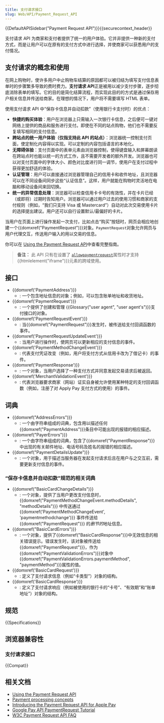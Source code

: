 ```yaml
---
title: 支付请求接口
slug: Web/API/Payment_Request_API
---
```


{{DefaultAPISidebar("Payment Request API")}}{{securecontext_header}}

支付请求 API 为商家和支付者提供了统一的用户体验。它并非提供一种新的支付方式，而是让用户可以在原有的支付方式中进行选择，并使商家可以获悉用户的支付情况。

## 支付请求的概念和使用

在网上购物时，使许多用户中止购物车结算的原因都可以被归结为填写支付信息表单时的步骤繁多导致的费时费力。**支付请求 API**正是被用以减少支付步骤，逐步彻底消除表单的填写。它的目的是简化结算流程，而实现此目的的方式是通过保存用户相关信息并传送给商家。在理想的情况下，用户将不需要填写 HTML 表单。

使用支付请求 API 中“保存卡信息并自动扣款”（使用银行卡支付时）的优点：

- **快捷的购买体验**：用户在浏览器上只需输入一次银行卡信息，之后便可一键对网络上提供的商品和服务进行支付。即使在不同的站点购物，他们也不需要反复填写相同的支付信息。
- **跨站点的统一用户体验（仅指支持此 API 的站点）**：浏览器统一控制支付页面，使定制化内容得以实现。可以定制的内容包括语言的本地化。
- **无障碍体验**：支付页面中的表单元素由浏览器控制，使得键盘输入和屏幕朗读在跨站点时也能以统一的方式工作，且不需要开发者的额外开发。浏览器也可以对支付页面中的字体大小、颜色对比度进行同一调节，使用户在支付过程中获得更加舒适的体验。
- **认证管理**：用户可以直接通过浏览器管理自己的信用卡和收件地址，且浏览器可以在不同设备间同步这些“认证信息”。这样，用户就能在购物时灵活地在电脑和移动设备间来回切换。
- **统一的异常信息处理**：浏览器可以检查信用卡卡号的有效性，并在卡片已经（或即将）过期时告知用户。浏览器可以通过用户过去的使用习惯和商家的支付规则（例如，“我们只支持 Visa 或 Mastercard”）自动对此次交易使用卡片的选择提出建议。用户还可以自行设置默认/最偏好的卡片。

当用户在页面上进行操作发起一次支付，比如点击“购买”按钮时，网页会相应地创建一个{{domxref("PaymentRequest")}}对象。`PaymentRequest`对象允许网页与用户代理交互，传送用户输入的用以交易的信息。

你可以在 [Using the Payment Request API](/zh-CN/docs/Web/API/Payment_Request_API/Using_the_Payment_Request_API)中查看完整指南。

> **备注：** 此 API 只有在设置了 [`allowpaymentrequest`](/zh-CN/docs/Web/HTML/Element/iframe#allowpaymentrequest)属性时才支持{{htmlelement("iframe")}}元素的跨域使用。

## 接口

- {{domxref('PaymentAddress')}}
  - : 一个包含地址信息的对象；例如，可以包含账单地址和收货地址。
- {{domxref('PaymentRequest')}}
  - : 一个提供了创建和管理 {{Glossary("user agent", "user agent's")}}支付接口的对象。
- {{domxref('PaymentRequestEvent')}}
  - : 当{{domxref("PaymentRequest")}}发生时，被传送给支付回调函数的事件。
- {{domxref('PaymentRequestUpdateEvent')}}
  - : 当用户进行操作时，使网页可以更新相应的支付信息的事件。
- {{domxref('PaymentMethodChangeEvent')}}
  - : 代表支付凭证改变（例如，用户将支付方式从信用卡改为了借记卡）的事件。
- {{domxref('PaymentResponse')}}
  - : 一个对象，当用户选择了一种支付方式并同意发起交易请求后被返回。
- {{domxref('MerchantValidationEvent')}}
  - : 代表浏览器要求商家（网站）证实自身被允许使用某种特定的支付回调函数（例如，注册了对 Apply Pay 支付方式的使用）的事件。

## 词典

- {{domxref("AddressErrors")}}
  - : 一个由字符串组成的词典，包含用以描述任何{{domxref("PaymentAddress")}}条目中可能出现的报错的相应描述。
- {{domxref("PayerErrors")}}
  - : 一个由字符串组成的词典，包含了{{domxref("PaymentResponse")}}中出现的有关邮件地址、电话号码及姓名的报错的相应描述。
- {{domxref("PaymentDetailsUpdate")}}
  - : 一个对象，用于描述当服务器在发起支付请求后且在用户与之交互前，需要更新支付信息的事件。

### “保存卡信息并自动扣款”规范的相关词典

- {{domxref("BasicCardChangeDetails")}}
  - : 一个对象，提供了当用户更改支付信息时，{{domxref("PaymentMethodChangeEvent.methodDetails", "methodDetails")}} 中传送通过 {{domxref('PaymentMethodChangeEvent', 'paymentmethodchange')}} 事件传送给 {{domxref("PaymentRequest")}} 的*删节的*地址信息。
- {{domxref("BasicCardErrors")}}
  - : 一个对象，提供了{{domxref("BasicCardResponse")}}中无效信息的相关错误提示。错误发生时，该对象被传送给{{domxref("PaymentRequest")}}，作为{{domxref("PaymentValidationErrors")}}对象中{{domxref("PaymentValidationErrors.paymentMethod", "paymentMethod")}}属性的值。
- {{domxref('BasicCardRequest')}}
  - : 定义了支付请求信息（例如“卡类型”）对象的结构。
- {{domxref('BasicCardResponse')}}
  - : 定义了支付请求响应（例如被使用的银行卡的“卡号”、“有效期”和“账单地址”）对象的结构。

## 规范

{{Specifications}}

## 浏览器兼容性

### 支付请求接口

{{Compat}}

## 相关文档

- [Using the Payment Request API](/zh-CN/docs/Web/API/Payment_Request_API/Using_the_Payment_Request_API)
- [Payment processing concepts](/zh-CN/docs/Web/API/Payment_Request_API/Concepts)
- [Introducing the Payment Request API for Apple Pay](https://webkit.org/blog/8182/introducing-the-payment-request-api-for-apple-pay/)
- [Google Pay API PaymentRequest Tutorial](https://developers.google.com/pay/api/web/guides/paymentrequest/tutorial)
- [W3C Payment Request API FAQ](https://github.com/w3c/payment-request-info/wiki/FAQ)
